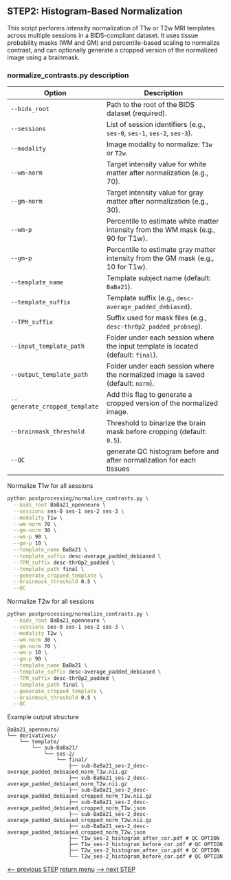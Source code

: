 ## STEP2: Histogram-Based Normalization 

This script performs intensity normalization of T1w or T2w MRI templates across multiple sessions in a BIDS-compliant dataset. 
It uses tissue probability masks (WM and GM) and percentile-based scaling to normalize contrast, and can optionally generate a cropped version of the normalized image using a brainmask.

### normalize_contrasts.py description
| Option                        | Description                                                                        |
|-------------------------------|------------------------------------------------------------------------------------|
| `--bids_root`                 | Path to the root of the BIDS dataset (required).                                   |
| `--sessions`                  | List of session identifiers (e.g., `ses-0`, `ses-1`, `ses-2`, `ses-3`).            |
| `--modality`                  | Image modality to normalize: `T1w` or `T2w`.                                       |
| `--wm-norm`                   | Target intensity value for white matter after normalization (e.g., 70).            |
| `--gm-norm`                   | Target intensity value for gray matter after normalization (e.g., 30).             |
| `--wm-p`                      | Percentile to estimate white matter intensity from the WM mask (e.g., 90 for T1w). |
| `--gm-p`                      | Percentile to estimate gray matter intensity from the GM mask (e.g., 10 for T1w).  |
| `--template_name`             | Template subject name (default: `BaBa21`).                                         |
| `--template_suffix`           | Template suffix (e.g., `desc-average_padded_debiased`).                            |
| `--TPM_suffix`                | Suffix used for mask files (e.g., `desc-thr0p2_padded_probseg`).                   |
| `--input_template_path`       | Folder under each session where the input template is located (default: `final`).  |
| `--output_template_path`      | Folder under each session where the normalized image is saved (default: `norm`).   |
| `--generate_cropped_template` | Add this flag to generate a cropped version of the normalized image.               |
| `--brainmask_threshold`       | Threshold to binarize the brain mask before cropping (default: `0.5`).             |
| `--QC`                        | generate QC histogram before and after normalization for each tissues              |

Normalize T1w for all sessions
```bash
python postprocessing/normalize_contrasts.py \
  --bids_root BaBa21_openneuro \
  --sessions ses-0 ses-1 ses-2 ses-3 \
  --modality T1w \
  --wm-norm 70 \
  --gm-norm 30 \
  --wm-p 90 \
  --gm-p 10 \
  --template_name BaBa21 \
  --template_suffix desc-average_padded_debiased \
  --TPM_suffix desc-thr0p2_padded \
  --template_path final \
  --generate_cropped_template \
  --brainmask_threshold 0.5 \
  --QC 
```
Normalize T2w for all sessions
```bash
python postprocessing/normalize_contrasts.py \
  --bids_root BaBa21_openneuro \
  --sessions ses-0 ses-1 ses-2 ses-3 \
  --modality T2w \
  --wm-norm 30 \
  --gm-norm 70 \
  --wm-p 10 \
  --gm-p 90 \
  --template_name BaBa21 \
  --template_suffix desc-average_padded_debiased \
  --TPM_suffix desc-thr0p2_padded \
  --template_path final \
  --generate_cropped_template \
  --brainmask_threshold 0.5 \
  --QC 
```
Example output structure
```
BaBa21_openneuro/
└── derivatives/
    └── template/
        └── sub-BaBa21/
            └── ses-2/
                └── final/
                    ├── sub-BaBa21_ses-2_desc-average_padded_debiased_norm_T1w.nii.gz
                    ├── sub-BaBa21_ses-2_desc-average_padded_debiased_norm_T2w.nii.gz
                    ├── sub-BaBa21_ses-2_desc-average_padded_debiased_cropped_norm_T1w.nii.gz
                    ├── sub-BaBa21_ses-2_desc-average_padded_debiased_cropped_norm_T1w.json
                    ├── sub-BaBa21_ses-2_desc-average_padded_debiased_cropped_norm_T2w.nii.gz
                    ├── sub-BaBa21_ses-2_desc-average_padded_debiased_cropped_norm_T2w.json  
                    ├── T1w_ses-2_histogram_after_cor.pdf # QC OPTION
                    ├── T1w_ses-2_histogram_before_cor.pdf # QC OPTION
                    ├── T2w_ses-2_histogram_after_cor.pdf # QC OPTION
                    └── T2w_ses-2_histogram_before_cor.pdf # QC OPTION        
```

[<-- previous STEP](bias_correction.md) [return menu](../pipeline4D.md) [--> next STEP](longitudinal_registration.md)